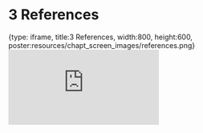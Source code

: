 # 3 References
 
{type: iframe, title:3 References, width:800, height:600, poster:resources/chapt_screen_images/references.png}
![](https://hutchdatascience.org/Intro_to_Command_Line/no_toc/references.html)
 

 
